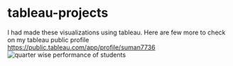 # tableau-projects
I had made these visualizations using tableau. Here are few more to check on my tableau public profile https://public.tableau.com/app/profile/suman7736
![quarter wise performance of students](https://user-images.githubusercontent.com/107102891/228821229-51c39a65-9557-40ad-81ff-7d0f6d712501.png)
